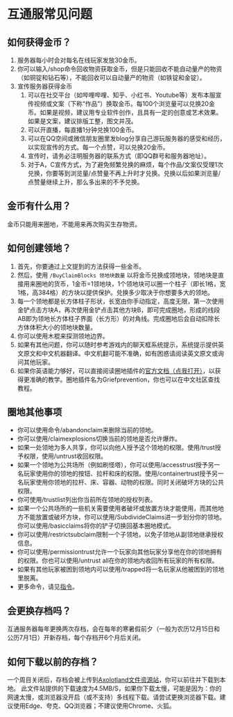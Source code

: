 # 互通服常见问题
## 如何获得金币？
1. 服务器每小时会对每名在线玩家发放30金币。
2. 你可以输入/shop命令回收物资获取金币，但是只能回收不能自动量产的物资（如铜锭和钻石等），不能回收可以自动量产的物资（如铁锭和金锭）。
3. 宣传服务器获得金币
   1. 可以在社交平台（如哔哩哔哩、知乎、小红书、Youtube等）发布本服宣传视频或文案（下称“作品”）换取金币。每100个浏览量可以兑换20金币。如果是视频，建议用专业软件创作，且具有一定的创意或艺术效果。如果是文案，建议排版工整，图文并茂。
   2. 可以开直播，每直播1分钟兑换100金币。
   3. 可以在QQ空间或微信朋友圈里发blog分享自己游玩服务器的感受和经历，以实现宣传的方式。每一个点赞，可以兑换20金币。
   4. 宣传时，请务必注明服务器的联系方式（即QQ群号和服务器地址）。
   5. 对于A，C宣传方式，为了避免频繁兑换的麻烦，每个作品/文案仅受理1次兑换，你要等到浏览量/点赞量不再上升时才兑换。兑换以后如果浏览量/点赞量继续上升，那么多出来的不予兑换。
## 金币有什么用？
金币只能用来圈地，不能用来再次购买生存物资。
## 如何创建领地？
1. 首先，你要通过上文提到的方法获得一些金币。
2.  然后，使用 <code>/BuyClaimBlocks 领地块数量</code> 以将金币兑换成领地块，领地块是直接用来圈地的货币，1金币=1领地块，1个领地块可以圈一个柱子（即长1格，宽1格，高384格）的方块以提供保护。兑换多少取决于你想要多大的领地。
3. 每一个领地都是长方体柱子形状，长宽由你手动指定，高度无限，第一次使用金铲点击方块A，再次使用金铲点击其他方块B，即可完成圈地，形成的线段AB即为领地长方体柱子界面（长方形）的对角线。完成圈地后会自动扣除长方体体积大小的领地块数量。
4. 你可以使用木棍来探测领地边界。
5. 如果有其他问题，你可以随时参考游戏内的聊天框系统提示，系统提示提供英文原文和中文机器翻译。中文机翻可能不准确，如有困惑请阅读英文原文或询问其他玩家。
5. 如果你英语能力够好，可以直接阅读圈地插件的[官方文档（点我打开）](https://docs.griefprevention.com/ )，以获得更准确的教学。圈地插件名为Griefprevention，你也可以在中文社区查找教程。
## 圈地其他事项
* 你可以使用命令/abandonclaim来删除当前的领地。
* 你可以使用/claimexplosions切换当前的领地是否允许爆炸。
* 如果一处领地为多人共享，你可以向他人授予这个领地的权限。使用/trust授予权限，使用/untrust收回权限。
* 如果一个领地为公共场所（例如刷怪塔），你可以使用/accesstrust授予另一名玩家使用你的领地的按钮、拉杆和床的权限。使用/containertrust授予另一名玩家使用你领地的拉杆、床、容器、动物的权限。同时关闭破坏方块的公共权限。
* 你可使用/trustlist列出你当前所在领地的授权列表。
* 如果一个公共场所的一些机关需要使用者破坏或放置方块才能使用，而其他地方不能放置或破坏方块，你可以使用/SubdivideClaims进一步划分你的领地。你可以使用/basicclaims将你的铲子切换回基本圈地模式。
* 你可以使用/restrictsubclaim限制一个子领地，以免子领地从副领地继承授权信息。
* 你可以使用/permissiontrust允许一个玩家向其他玩家分享他在你的领地拥有的权限。你也可以使用/untrust all在你的领地内收回所有玩家的所有权限。
* 如果有其他玩家被困到领地内可以使用/trapped将一名玩家从他被困到的领地里脱离。
* 更多命令，请见[指令](/docs/others/command.md)。
## 会更换存档吗？
互通服务器每年更换两次存档，会在每年的寒暑假前夕（一般为农历12月15日和公历7月1日）开新存档，每个存档开6个月后关闭。  
## 如何下载以前的存档？
一个周目关闭后，存档会被上传到[Axolotland文件资源站](https://cloud.mcax.cn/s/main)，你可以前往并下载到本地。
此文件站提供的下载速度为4.5MB/S，如果你下载太慢，可能是因为：你的网速太慢，或浏览器没开启（或不支持）多线程下载。请尝试更换浏览器下载。建议使用Edge、夸克、QQ浏览器；不建议使用Chrome、火狐。